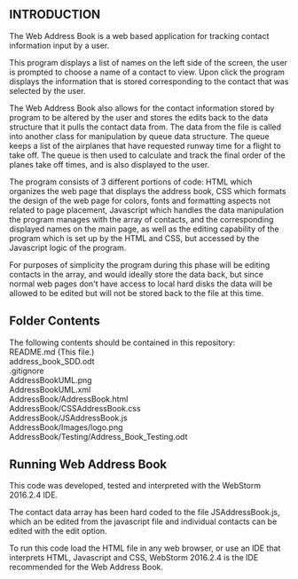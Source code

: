 INTRODUCTION
------------
The Web Address Book  is a web based application for tracking contact information input by a user. 
 
This program displays a list of names on the left side of the screen, the user is prompted to choose a name of a contact to view. Upon click the program displays the information that is stored corresponding to the contact that was selected by the user. 

The Web Address Book also allows for the contact information stored by program to be altered by the user and stores the edits back to the data structure that it pulls the contact data from. The data from the file is called into another class for manipulation by queue data structure. The queue keeps a list of the airplanes that have requested runway time for a flight to take off. The queue is then used to calculate and track the final order of the planes take off times, and is also displayed to the user. 

The program consists of 3 different portions of code: HTML which organizes the web page that displays the address book, CSS which formats the design of the web page for colors, fonts and formatting aspects not related to page placement, Javascript which handles the data manipulation the program manages with the array of contacts, and the corresponding displayed names on the main page, as well as the editing capability of the program which is set up by the HTML and CSS, but accessed by the Javascript logic of the program.  

For purposes of simplicity the program during this phase will be editing contacts in the array, and would ideally store the data back, but since normal web pages don't have access to local hard disks the data will be allowed to be edited but will not be stored back to the file at this time. 

Folder Contents
---------------
The following contents should be contained in this repository:  
README.md (This file.)  
address_book_SDD.odt  
.gitignore  
AddressBookUML.png  
AddressBookUML.xml  
AddressBook/AddressBook.html  
AddressBook/CSSAddressBook.css  
AddressBook/JSAddressBook.js  
AddressBook/Images/logo.png
AddressBook/Testing/Address_Book_Testing.odt

Running Web Address Book
------------------------
This code was developed, tested and interpreted with the WebStorm 2016.2.4 IDE. 

The contact data array has been hard coded to the file JSAddressBook.js, which an be edited from the javascript file and individual contacts can be edited with the edit option. 

To run this code load the HTML file in any web browser, or use an IDE that interprets HTML, Javascript and CSS, WebStorm 2016.2.4 is the IDE recommended for the Web Address Book. 